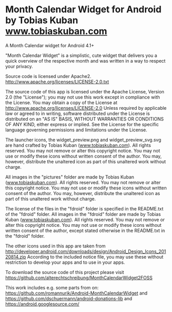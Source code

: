 Month Calendar Widget for Android by Tobias Kuban 
www.tobiaskuban.com
=========================================================

A Month Calendar widget for Android 4.1+

"Month Calendar Widget" is a simplistic, cute widget that 
delivers you a quick overview of the respective month and 
was written in a way to respect your privacy.

Source code is licensed under Apache2. 
http://www.apache.org/licenses/LICENSE-2.0.txt
  
The source code of this app is licensed under the
Apache License, Version 2.0 (the "License"); you may not
use this work except in compliance with the License. You
may obtain a copy of the License at
http://www.apache.org/licenses/LICENSE-2.0
Unless required by applicable law or agreed to in writing,
software distributed under the License is distributed on an
"AS IS" BASIS, WITHOUT WARRANTIES OR CONDITIONS OF ANY KIND,
either express or implied. See the License for the specific
language governing permissions and limitations under the
License.

The launcher icons, the widget_preview.png and
widget_preview_svg.svg are hand crafted by Tobias Kuban
(www.tobiaskuban.com). All rights reserved.
You may not remove or alter this copyright notice. You may
not use or modify these icons without written consent of the
author. You may, however, distribute the unaltered icon as
part of this unaltered work without charge.

All images in the "pictures" folder are made by Tobias
Kuban (www.tobiaskuban.com). All rights reserved.
You may not remove or alter this copyright notice. You may
not use or modify these icons without written consent of the
author. You may, however, distribute the unaltered icon as
part of this unaltered work without charge.

The license of the files in the "fdroid" folder is specified
in the README.txt of the "fdroid" folder. All images in the
"fdroid" folder are made by Tobias Kuban (www.tobiaskuban.com).
All rights reserved.
You may not remove or alter this copyright notice. You may
not use or modify these icons without written consent of the
author, except stated otherwise in the README.txt in the
"fdroid" folder.

The other icons used in this app are taken from
http://developer.android.com/downloads/design/Android_Design_Icons_20120814.zip
According to the included notice file, you may use these
without restriction to develop your apps and to use in your
apps.

To download the source code of this project please visit
https://github.com/alterechtschreibung/MonthCalendarWidget2FOSS


This work includes e.g. some parts from on:
https://github.com/romannurik/Android-MonthCalendarWidget
and
https://github.com/dschuermann/android-donations-lib
and
https://android.googlesource.com/
